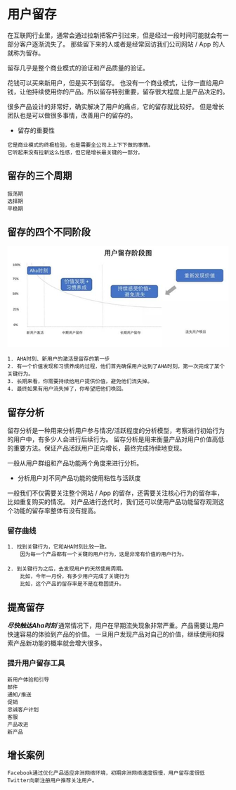 # 用户留存

在互联网行业里，通常会通过拉新把客户引过来，但是经过一段时间可能就会有一部分客户逐渐流失了。
那些留下来的人或者是经常回访我们公司网站 / App 的人就称为留存。

留存几乎是整个商业模式的验证和产品质量的验证。

花钱可以买来新用户，但是买不到留存。
也没有一个商业模式，让你一直给用户钱，让他持续使用你的产品。所以留存特别重要，留存很大程度上是产品决定的。

很多产品设计的非常好，确实解决了用户的痛点，它的留存就比较好。
但是增长团队也是可以做很多事情，改善用户的留存的。

* 留存的重要性

```text
它是商业模式的终极检验，也是需要全公司上上下下做的事情。
它听起来没有拉新这么性感，但它是增长最关键的一部分。
```

## 留存的三个周期

```text
振荡期
选择期
平稳期
```

## 留存的四个不同阶段
![](_pic/Retention-Phase.jpeg)

```text
1. AHA时刻、新用户的激活是留存的第一步
2. 有一个价值发现和习惯养成的过程，他们首先确保用户达到了AHA时刻，第一次完成了某个关键行为。
3. 长期来看，你需要持续给用户提供价值，避免他们流失掉。
4. 最终如果有用户流失掉了，你希望把他们唤回。
```

## 留存分析

留存分析是一种用来分析用户参与情况/活跃程度的分析模型，考察进行初始行为的用户中，有多少人会进行后续行为。
留存分析是用来衡量产品对用户价值高低的重要方法。保证产品活跃用户正向增长，最终完成持续地变现。

一般从用户群组和产品功能两个角度来进行分析。

* 分析用户对不同产品功能的使用粘性与活跃度

一般我们不仅需要关注整个网站 / App 的留存，还需要关注核心行为的留存率，比如重复购买的情况。
对产品进行迭代时，我们还可以使用产品功能留存观测这个功能的留存率整体有没有提高。

### 留存曲线
```text
1. 找到关键行为，它和AHA时刻比较一致。
    因为每一个产品都有一个关键的用户行为，这是非常有价值的用户行为。

2. 到关键行为之后，去发现用户的天然使用周期。
    比如，今年一月份，有多少用户完成了关键行为
    比如，这个产品的留存率是不是在稳固提升。
```

## 提高留存

***尽快触达Aha时刻*** 
通常情况下，用户在早期流失现象非常严重。产品需要让用户快速容易的体验到产品的价值。
一旦用户发现产品对自己的价值，继续使用和探索产品新功能的概率就会增大很多。

### 提升用户留存工具

```text
新用户体验和引导
邮件
通知/推送
促销
忠诚客户计划
客服
产品改进
新产品
```

## 增长案例

```text
Facebook通过优化产品适应非洲网络环境，初期非洲网络速度很慢，用户留存度很低
Twitter向新注册用户推荐关注用户。
```